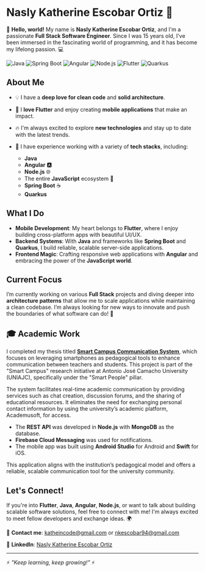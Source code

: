 # Nasly Katherine Escobar Ortiz 🚀

👋 **Hello, world!** My name is **Nasly Katherine Escobar Ortiz**, and I'm a passionate **Full Stack Software Engineer**. Since I was 15 years old, I've been immersed in the fascinating world of programming, and it has become my lifelong passion. 💻

![Java](https://img.shields.io/badge/Java-ED8B00?style=for-the-badge&logo=java&logoColor=white)
![Spring Boot](https://img.shields.io/badge/Spring_Boot-F2F4F9?style=for-the-badge&logo=spring-boot)
![Angular](https://img.shields.io/badge/Angular-DD0031?style=for-the-badge&logo=angular&logoColor=white)
![Node.js](https://img.shields.io/badge/Node.js-43853D?style=for-the-badge&logo=node.js&logoColor=white)
![Flutter](https://img.shields.io/badge/Flutter-02569B?style=for-the-badge&logo=flutter&logoColor=white)
![Quarkus](https://img.shields.io/badge/Quarkus-4695EB?style=for-the-badge&logo=quarkus&logoColor=white)


## About Me

- 💡 I have a **deep love for clean code** and **solid architecture**.
- 💙 I **love Flutter** and enjoy creating **mobile applications** that make an impact.
- 🔥 I'm always excited to explore **new technologies** and stay up to date with the latest trends.
- 🚀 I have experience working with a variety of **tech stacks**, including:

  - **Java**
  - **Angular** 🅰️
  - **Node.js** 🌐
  - The entire **JavaScript** ecosystem 🚀
  - **Spring Boot** ☕
  - **Quarkus**
 
## What I Do

- **Mobile Development**: My heart belongs to **Flutter**, where I enjoy building cross-platform apps with beautiful UI/UX.
- **Backend Systems**: With **Java** and frameworks like **Spring Boot** and **Quarkus**, I build reliable, scalable server-side applications.
- **Frontend Magic**: Crafting responsive web applications with **Angular** and embracing the power of the **JavaScript world**.

## Current Focus

I’m currently working on various **Full Stack** projects and diving deeper into **architecture patterns** that allow me to scale applications while maintaining a clean codebase. I’m always looking for new ways to innovate and push the boundaries of what software can do! 🚀

## 🎓 Academic Work

I completed my thesis titled [**Smart Campus Communication System**](https://repositorio.uniajc.edu.co/entities/publication/aa354ad4-be6a-4e17-a0c6-c8466668099e), which focuses on leveraging smartphones as pedagogical tools to enhance communication between teachers and students. This project is part of the "Smart Campus" research initiative at Antonio José Camacho University (UNIAJC), specifically under the "Smart People" pillar.

The system facilitates real-time academic communication by providing services such as chat creation, discussion forums, and the sharing of educational resources. It eliminates the need for exchanging personal contact information by using the university’s academic platform, Academusoft, for access.

- The **REST API** was developed in **Node.js** with **MongoDB** as the database.
- **Firebase Cloud Messaging** was used for notifications.
- The mobile app was built using **Android Studio** for Android and **Swift** for iOS.

This application aligns with the institution’s pedagogical model and offers a reliable, scalable communication tool for the university community.


## Let's Connect!

If you're into **Flutter**, **Java**, **Angular**, **Node.js**, or want to talk about building scalable software solutions, feel free to connect with me! I'm always excited to meet fellow developers and exchange ideas. 🌍


📧 **Contact me**: [katheincode@gmail.com](mailto:katheincode@gmail.com) or [nkescobar94@gmail.com](mailto:nkescobar94@gmail.com)

🔗 **LinkedIn**: [Nasly Katherine Escobar Ortiz](https://www.linkedin.com/in/nasly-escobar/)


---
⚡️ *"Keep learning, keep growing!"* ⚡️
